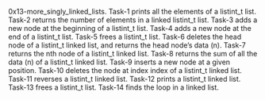 0x13-more_singly_linked_lists.
Task-1  prints all the elements of a listint_t list.
Task-2 returns the number of elements in a linked listint_t list.
Task-3  adds a new node at the beginning of a listint_t list.
Task-4  adds a new node at the end of a listint_t list.
Task-5  frees a listint_t list.
Task-6  deletes the head node of a listint_t linked list, and returns the head node’s data (n).
Task-7  returns the nth node of a listint_t linked list.
Task-8   returns the sum of all the data (n) of a listint_t linked list.
Task-9  inserts a new node at a given position.
Task-10 deletes the node at index index of a listint_t linked list.
Task-11 reverses a listint_t linked list.
Task-12  prints a listint_t linked list.
Task-13 frees a listint_t list.
Task-14 finds the loop in a linked list.
